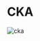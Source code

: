 # CKA

![cka](https://github.com/PragmaticArchive/CKA/assets/58178752/fe80a939-8b3b-4b11-8ffd-35f431302e32)


